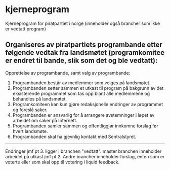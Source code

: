 kjerneprogram
=============

Kjerneprogram for piratpartiet i norge (inneholder også brancher som ikke er vedtatt program)

Organiseres av piratpartiets programbande etter følgende vedtak fra landsmøtet (programkomitee er endret til bande, slik som det og ble vedtatt):
--------------------------------------------------------------
Opprettelse av programbande, samt valg av programbande:

1. Programbanden består av medlemmer som velges på landsmøtet. 
2. Programbanden setter sammen et utkast til program på bakgrunn av det eksisterende programmet som tas opp blant alle medlemmene og behandles på landsmøtet.
3. Programkomiteen kan kun gjøre redaksjonelle endringer av programmet og foreslå saker. 
4. Programbanden er ansvarlig for å arrangere avstemninger i løpet av arbeidet om saker på Internett.
5. Programbanden samler sammen og offentliggjør innkomne forslag før hvert landsmøte. 
6. Programbanden skal ha gjevnlig kontakt med Sentralstyret. 

---------------------------------------------------------------
Endringer jmf pt 3. ligger i branchen "vedtatt".
master branchen inneholder arbeidet på utkast jmf pt 2.
Andre brancher inneholder forslag, enten som er voterte eller som skal opp til votering i liquid feedback.

